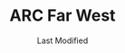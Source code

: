 ---
layout: location-page
date: Last Modified
description: "Local COVID-19 testing is available at ARC Far West in Austin, Texas, USA."
permalink: "locations/texas/austin/arc-far-west/"
tags:
  - locations
  - texas
title: ARC Far West
uniqueName: arc-far-west
state: Texas
stateAbbr: TX
hood: "Austin"
address: "6835 Austin Center Blvd"
city: "Austin"
zip: "78731"
zipsNearby: "76831 77838 77852 77853 73301 73344 78701 78702 78703 78704 78705 78708 78709 78710 78711 78712 78713 78714 78715 78716 78717 78718 78719 78720 78721 78722 78723 78724 78725 78726 78727 78728 78729 78730 78731 78732 78733 78734 78735 78736 78737 78738 78739 78741 78742 78744 78745 78746 78747 78748 78749 78750 78751 78752 78753 78754 78755 78756 78757 78758 78759 78760 78761 78762 78763 78764 78765 78766 78767 78768 78769 78772 78773 78774 78778 78779 78780 78781 78783 78785 78789 78799 76511 78602 78604 76513 78605 78606 78607 78004 78608 78609 76518 78610 78611 76520 78612 78613 78630 78108 78109 76522 78614 78615 78616 76523 78617 78619 78620 78621 78622 78623 78941 76527 78626 78627 78628 78633 78115 78942 78629 78658 76530 78632 76533 76534 78634 78635 76537 78636 76539 78027 76540 76541 76542 76543 76544 76547 76548 76549 78638 78639 78640 78945 76550 78641 78645 78646 78946 78122 78947 78642 78948 76554 78644 78648 78650 78651 78123 78652 78653 78654 78657 78124 78655 78656 76556 77975 78949 78130 78131 78132 78133 78135 76559 78659 78660 78691 78952 78661 78662 76567 76569 78953 78663 78664 78665 78680 78681 78682 78683 76571 78666 78667 78154 76573 78155 78156 78957 78669 78070 78163 78670 78671 76574 76501 76502 76503 76504 76505 76508 76577 76578 78672 78148 78150 78959 78673 78960 78674 78963 78675 78676 78786 78788 78798 76545 76546" 
mapUrl: "http://maps.apple.com/?q=ARC+Far+West&address=6835+Austin+Center+Blvd,Austin,Texas,78731"
locationType: Drive-thru
phone: "512-346-6611"
website: "https://www.austinregionalclinic.com/make-an-appointment/"
onlineBooking: true
closed: undefined
closedUpdate: April 17th, 2020
notes: "By appointment only. Requires phone screen."
days: Weekdays
hours: 8AM-7PM
altDays: Weekends
altHours: 8AM-5PM
ctaMessage: Schedule a test
ctaUrl: "https://www.austinregionalclinic.com/make-an-appointment/"
---